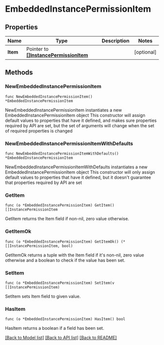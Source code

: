 <!--
Copyright (C) 2020-2025 Arm Limited or its affiliates and Contributors. All rights reserved.
SPDX-License-Identifier: Apache-2.0
-->
# EmbeddedInstancePermissionItem

## Properties

Name | Type | Description | Notes
------------ | ------------- | ------------- | -------------
**Item** | Pointer to [**[]InstancePermissionItem**](InstancePermissionItem.md) |  | [optional] 

## Methods

### NewEmbeddedInstancePermissionItem

`func NewEmbeddedInstancePermissionItem() *EmbeddedInstancePermissionItem`

NewEmbeddedInstancePermissionItem instantiates a new EmbeddedInstancePermissionItem object
This constructor will assign default values to properties that have it defined,
and makes sure properties required by API are set, but the set of arguments
will change when the set of required properties is changed

### NewEmbeddedInstancePermissionItemWithDefaults

`func NewEmbeddedInstancePermissionItemWithDefaults() *EmbeddedInstancePermissionItem`

NewEmbeddedInstancePermissionItemWithDefaults instantiates a new EmbeddedInstancePermissionItem object
This constructor will only assign default values to properties that have it defined,
but it doesn't guarantee that properties required by API are set

### GetItem

`func (o *EmbeddedInstancePermissionItem) GetItem() []InstancePermissionItem`

GetItem returns the Item field if non-nil, zero value otherwise.

### GetItemOk

`func (o *EmbeddedInstancePermissionItem) GetItemOk() (*[]InstancePermissionItem, bool)`

GetItemOk returns a tuple with the Item field if it's non-nil, zero value otherwise
and a boolean to check if the value has been set.

### SetItem

`func (o *EmbeddedInstancePermissionItem) SetItem(v []InstancePermissionItem)`

SetItem sets Item field to given value.

### HasItem

`func (o *EmbeddedInstancePermissionItem) HasItem() bool`

HasItem returns a boolean if a field has been set.


[[Back to Model list]](../README.md#documentation-for-models) [[Back to API list]](../README.md#documentation-for-api-endpoints) [[Back to README]](../README.md)


